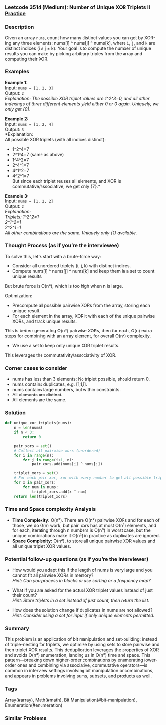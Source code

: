 ### Leetcode 3514 (Medium): Number of Unique XOR Triplets II [Practice](https://leetcode.com/problems/number-of-unique-xor-triplets-ii)

### Description  
Given an array `nums`, count how many distinct values you can get by XOR-ing any three elements: nums[i] ^ nums[j] ^ nums[k], where `i`, `j`, and `k` are distinct indices (i ≠ j ≠ k). Your goal is to compute the number of unique results you can make by picking arbitrary triples from the array and computing their XOR.

### Examples  

**Example 1:**  
Input: `nums = [1, 2, 3]`  
Output: `2`  
*Explanation: The possible XOR triplet values are 1^2^3=0, and all other indexings of three different elements yield either 0 or 0 again. Uniquely, we only get {0}.*

**Example 2:**  
Input: `nums = [1, 2, 4]`  
Output: `3`  
*Explanation:  
All possible XOR triplets (with all indices distinct):  
- 1^2^4=7  
- 2^1^4=7 (same as above)  
- 1^4^2=7  
- 2^4^1=7  
- 4^1^2=7  
- 4^2^1=7  
But since each triplet reuses all elements, and XOR is commutative/associative, we get only {7}.*

**Example 3:**  
Input: `nums = [1, 2, 2]`  
Output: `2`  
*Explanation:  
Triplets: 1^2^2=1  
           2^1^2=1  
           2^2^1=1  
All other combinations are the same. Uniquely only {1} available.*

### Thought Process (as if you’re the interviewee)  
To solve this, let's start with a brute-force way:
- Consider all unordered triplets (i, j, k) with distinct indices.
- Compute nums[i] ^ nums[j] ^ nums[k] and keep them in a set to count unique results.

But brute force is O(n³), which is too high when n is large.

Optimization:
- Precompute all possible pairwise XORs from the array, storing each unique result.
- For each element in the array, XOR it with each of the unique pairwise XORs, and track unique results.

This is better: generating O(n²) pairwise XORs, then for each, O(n) extra steps for combining with an array element, for overall O(n²) complexity.
- We use a set to keep only unique XOR triplet results.

This leverages the commutativity/associativity of XOR.

### Corner cases to consider  
- nums has less than 3 elements: No triplet possible, should return 0.
- nums contains duplicates, e.g. [1,1,1].
- nums contains large numbers, but within constraints.
- All elements are distinct.
- All elements are the same.

### Solution

```python
def unique_xor_triplets(nums):
    n = len(nums)
    if n < 3:
        return 0

    pair_xors = set()
    # Collect all pairwise xors (unordered)
    for i in range(n):
        for j in range(i+1, n):
            pair_xors.add(nums[i] ^ nums[j])

    triplet_xors = set()
    # For each pair xor, xor with every number to get all possible triplet xors
    for x in pair_xors:
        for num in nums:
            triplet_xors.add(x ^ num)
    return len(triplet_xors)
```

### Time and Space complexity Analysis  

- **Time Complexity:** O(n²). There are O(n²) pairwise XORs and for each of those, we do O(n) work, but pair_xors has at most O(n²) elements, and for each, iterating through n numbers is O(n³) in worst case, but the unique combinations make it O(n²) in practice as duplicates are ignored.
- **Space Complexity:** O(n²), to store all unique pairwise XOR values and all unique triplet XOR values.

### Potential follow-up questions (as if you’re the interviewer)  

- How would you adapt this if the length of nums is very large and you cannot fit all pairwise XORs in memory?  
  *Hint: Can you process in blocks or use sorting or a frequency map?*

- What if you are asked for the actual XOR triplet values instead of just their count?  
  *Hint: Store triplets in a set instead of just count, then return the list.*

- How does the solution change if duplicates in nums are not allowed?  
  *Hint: Consider using a set for input if only unique elements permitted.*

### Summary
This problem is an application of bit manipulation and set-building: instead of triple-nesting for triplets, we optimize by using sets to store pairwise and then triplet XOR results. This deduplication leverages the properties of XOR and avoids O(n³) enumeration, landing us in O(n²) time and space. This pattern—breaking down higher-order combinations by enumerating lower-order ones and combining via associative, commutative operators—is common in interview settings involving bit manipulation or combinations, and appears in problems involving sums, subsets, and products as well.

### Tags
Array(#array), Math(#math), Bit Manipulation(#bit-manipulation), Enumeration(#enumeration)

### Similar Problems
